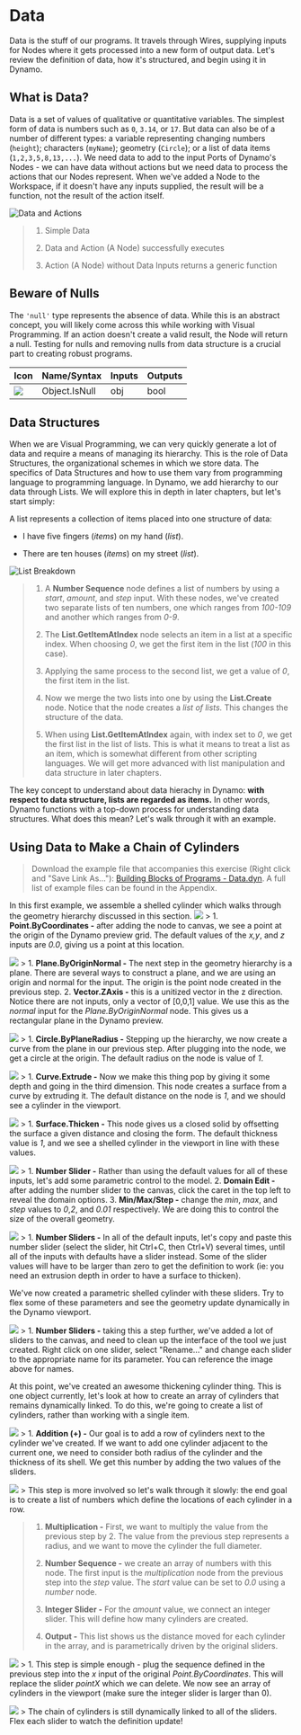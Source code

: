 Data
====

Data is the stuff of our programs. It travels through Wires, supplying inputs for Nodes where it gets processed into a new form of output data. Let's review the definition of data, how it's structured, and begin using it in Dynamo.

What is Data?
-------------

Data is a set of values of qualitative or quantitative variables. The simplest form of data is numbers such as `0`, `3.14`, or `17`. But data can also be of a number of different types: a variable representing changing numbers (`height`); characters (`myName`); geometry (`Circle`); or a list of data items (`1,2,3,5,8,13,...`). We need data to add to the input Ports of Dynamo's Nodes - we can have data without actions but we need data to process the actions that our Nodes represent. When we've added a Node to the Workspace, if it doesn't have any inputs supplied, the result will be a function, not the result of the action itself.

![Data and Actions](images/4-1/00-DataAndActions.png)

> 1.  Simple Data
>
> 2.  Data and Action (A Node) successfully executes
>
> 3.  Action (A Node) without Data Inputs returns a generic function
>
Beware of Nulls
---------------

The `'null'` type represents the absence of data. While this is an abstract concept, you will likely come across this while working with Visual Programming. If an action doesn't create a valid result, the Node will return a null. Testing for nulls and removing nulls from data structure is a crucial part to creating robust programs.

<table>
<thead>
<tr class="header">
<th align="left">Icon</th>
<th align="left">Name/Syntax</th>
<th align="left">Inputs</th>
<th align="left">Outputs</th>
</tr>
</thead>
<tbody>
<tr class="odd">
<td align="left"><img src="../images/icons/DSCore-Object-IsNull-Large.png" /></td>
<td align="left">Object.IsNull</td>
<td align="left">obj</td>
<td align="left">bool</td>
</tr>
</tbody>
</table>

Data Structures
---------------

When we are Visual Programming, we can very quickly generate a lot of data and require a means of managing its hierarchy. This is the role of Data Structures, the organizational schemes in which we store data. The specifics of Data Structures and how to use them vary from programming language to programming language. In Dynamo, we add hierarchy to our data through Lists. We will explore this in depth in later chapters, but let's start simply:

A list represents a collection of items placed into one structure of data:

-   I have five fingers (*items*) on my hand (*list*).

-   There are ten houses (*items*) on my street (*list*).

![List Breakdown](images/4-1/01-ListBreakdown.png)

> 1.  A **Number Sequence** node defines a list of numbers by using a *start*, *amount*, and *step* input. With these nodes, we've created two separate lists of ten numbers, one which ranges from *100-109* and another which ranges from *0-9*.
>
> 2.  The **List.GetItemAtIndex** node selects an item in a list at a specific index. When choosing *0*, we get the first item in the list (*100* in this case).
>
> 3.  Applying the same process to the second list, we get a value of *0*, the first item in the list.
>
> 4.  Now we merge the two lists into one by using the **List.Create** node. Notice that the node creates a *list of lists.* This changes the structure of the data.
>
> 5.  When using **List.GetItemAtIndex** again, with index set to *0*, we get the first list in the list of lists. This is what it means to treat a list as an item, which is somewhat different from other scripting languages. We will get more advanced with list manipulation and data structure in later chapters.
>
The key concept to understand about data hierachy in Dynamo: **with respect to data structure, lists are regarded as items.** In other words, Dynamo functions with a top-down process for understanding data structures. What does this mean? Let's walk through it with an example.

Using Data to Make a Chain of Cylinders
---------------------------------------

> Download the example file that accompanies this exercise (Right click and "Save Link As..."): [Building Blocks of Programs - Data.dyn](datasets/4-1/Building%20Blocks%20of%20Programs%20-%20Data.dyn). A full list of example files can be found in the Appendix.

In this first example, we assemble a shelled cylinder which walks through the geometry hierarchy discussed in this section. ![](images/4-1/1.png) &gt; 1. **Point.ByCoordinates -** after adding the node to canvas, we see a point at the origin of the Dynamo preview grid. The default values of the *x,y*, and *z* inputs are *0.0*, giving us a point at this location.

![](images/4-1/2.png) &gt; 1. **Plane.ByOriginNormal -** The next step in the geometry hierarchy is a plane. There are several ways to construct a plane, and we are using an origin and normal for the input. The origin is the point node created in the previous step. 2. **Vector.ZAxis -** this is a unitized vector in the z direction. Notice there are not inputs, only a vector of \[0,0,1\] value. We use this as the *normal* input for the *Plane.ByOriginNormal* node. This gives us a rectangular plane in the Dynamo preview.

![](images/4-1/3.png) &gt; 1. **Circle.ByPlaneRadius -** Stepping up the hierarchy, we now create a curve from the plane in our previous step. After plugging into the node, we get a circle at the origin. The default radius on the node is value of *1*.

![](images/4-1/4.png) &gt; 1. **Curve.Extrude -** Now we make this thing pop by giving it some depth and going in the third dimension. This node creates a surface from a curve by extruding it. The default distance on the node is *1*, and we should see a cylinder in the viewport.

![](images/4-1/5.png) &gt; 1. **Surface.Thicken -** This node gives us a closed solid by offsetting the surface a given distance and closing the form. The default thickness value is *1*, and we see a shelled cylinder in the viewport in line with these values.

![](images/4-1/6.png) &gt; 1. **Number Slider -** Rather than using the default values for all of these inputs, let's add some parametric control to the model. 2. **Domain Edit -** after adding the number slider to the canvas, click the caret in the top left to reveal the domain options. 3. **Min/Max/Step -** change the *min*, *max*, and *step* values to *0*,*2*, and *0.01* respectively. We are doing this to control the size of the overall geometry.

![](images/4-1/7.png) &gt; 1. **Number Sliders -** In all of the default inputs, let's copy and paste this number slider (select the slider, hit Ctrl+C, then Ctrl+V) several times, until all of the inputs with defaults have a slider instead. Some of the slider values will have to be larger than zero to get the definition to work (ie: you need an extrusion depth in order to have a surface to thicken).

We've now created a parametric shelled cylinder with these sliders. Try to flex some of these parameters and see the geometry update dynamically in the Dynamo viewport.

![](images/4-1/8.png) &gt; 1. **Number Sliders -** taking this a step further, we've added a lot of sliders to the canvas, and need to clean up the interface of the tool we just created. Right click on one slider, select "Rename..." and change each slider to the appropriate name for its parameter. You can reference the image above for names.

At this point, we've created an awesome thickening cylinder thing. This is one object currently, let's look at how to create an array of cylinders that remains dynamically linked. To do this, we're going to create a list of cylinders, rather than working with a single item.

![](images/4-1/9.png) &gt; 1. **Addition (+) -** Our goal is to add a row of cylinders next to the cylinder we've created. If we want to add one cylinder adjacent to the current one, we need to consider both radius of the cylinder and the thickness of its shell. We get this number by adding the two values of the sliders.

![](images/4-1/10.png) &gt; This step is more involved so let's walk through it slowly: the end goal is to create a list of numbers which define the locations of each cylinder in a row.

> 1.  **Multiplication -** First, we want to multiply the value from the previous step by 2. The value from the previous step represents a radius, and we want to move the cylinder the full diameter.
>
> 2.  **Number Sequence -** we create an array of numbers with this node. The first input is the *multiplication* node from the previous step into the *step* value. The *start* value can be set to *0.0* using a *number* node.
>
> 3.  **Integer Slider -** For the *amount* value, we connect an integer slider. This will define how many cylinders are created.
>
> 4.  **Output -** This list shows us the distance moved for each cylinder in the array, and is parametrically driven by the original sliders.
>
![](images/4-1/11.png) &gt; 1. This step is simple enough - plug the sequence defined in the previous step into the *x* input of the original *Point.ByCoordinates*. This will replace the slider *pointX* which we can delete. We now see an array of cylinders in the viewport (make sure the integer slider is larger than 0).

![](images/4-1/12.png) &gt; The chain of cylinders is still dynamically linked to all of the sliders. Flex each slider to watch the definition update!
